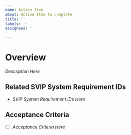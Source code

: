 ```yaml
---
name: Action Item
about: Action Item to complete
title: ''
labels: ''
assignees: ''

---
```


# Overview

_Description Here_

## Related SVIP System Requirement IDs
- _SVIP System Requirement IDs Here_

## Acceptance Criteria
- [ ] _Acceptance Criteria Here_
